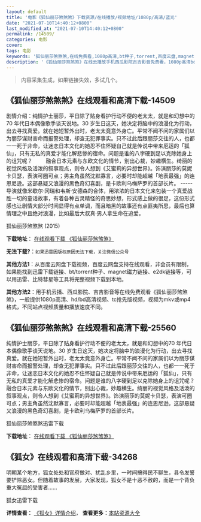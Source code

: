 ```yaml
---
layout: default
title: '电影《狐仙丽莎煞煞煞》下载资源/在线播放/视频地址/1080p/高清/蓝光'
date: "2021-07-10T14:40:12+0800"
last_modified_at: "2021-07-10T14:40:12+0800"
permalink: /14509/
categories: 电影
cover:
tags: 电影
keywords: '狐仙丽莎煞煞煞,在线免费看,1080p高清,bt种子,torrent,百度云盘,magnet,磁力链,迅雷下载资源'
description: '《狐仙丽莎煞煞煞》在线云播放手机西瓜影院吉吉影音免费看，1080p高清bd/hd未删减完整版和tc抢先枪版，mkv/mp4格式，附带bt/torrent种子、magnet/磁力链、百度云盘、网盘资源迅雷下载链接'
---
```


>内容采集生成，如果链接失效，多试几个。


## 《狐仙丽莎煞煞煞》在线观看和高清下载-14509

剧情介绍：纯情护士丽莎，平日除了贴身看护行动不便的老太太，就是和幻想中的70 年代日本偶像歌手谈天说地。30 岁生日这天，她决定将脑中的浪漫化为行动，出去寻找真爱。就在她短暂外出时，老太太竟意外身亡。平常不闻不问的家属们以为丽莎谋财害命而报警处理，却查无犯罪事实。只不过此后跟丽莎交往的人，也都一一死于非命，让迷恋日本文化的她忍不住怀疑自己就是传说中带来厄运的「狐仙」，只有无私的真爱才能化解悲惨的宿命。问题是谁的八字硬到足以克除她身上的诅咒呢？  　　融合日本元素与东欧文化的情节，别出心裁，妙趣横生。绮丽的视觉风格及活泼的叙事观点，则令人想到《艾蜜莉的异想世界》。饰演丽莎的莫妮卡贝瑟，表演可圈可点；男主角虽然沈默寡言，必要时却能超越「地表最强」的连恩尼逊。这部悬疑又浪漫的黑色奇幻喜剧，是卡欧利乌梅萨罗的首部长片。 ----- 导演就像米歇尔·冈瑞和韦斯·安德森的合体，用浓浓的日本文化来包装一个真爱战胜一切的童话故事，有着各种古灵精怪的奇思妙想，形式感上做的很足，这份形式感也让剧情大部分时间显得有点单调，而且暗黑的故事还有点匪夷所思，最后也算情理之中且绝对浪漫，比如最后大叔真·男人拿生命在追爱。


狐仙丽莎煞煞煞 (2015)

**下载地址**： [在线观看下载 《狐仙丽莎煞煞煞》](https://www.btbtdy.me/btdy/dy5198.html) 


**无法下载?**：`如果迅雷因版权原因无法下载，关注微信公众号 `

**其他方法1**：从百度云网盘下载视频，百度云网盘支持在线观看，非会员有限制，如果能找到迅雷下载链接、bt/torrent种子、magnet磁力链接、e2dk链接等，可以用迅雷、比特彗星等工具将完整视频下载到本地。

**其他方法2**：用手机云播、西瓜影院、吉吉影音等在线免费观看《狐仙丽莎煞煞煞》，一般提供1080p高清、hd/bd高清视频、tc抢先版视频，视频为mkv或mp4格式，不同站点视频质量和播放速度不同。


## 《狐仙丽莎煞煞煞》在线观看和高清下载-25560

纯情护士丽莎，平日除了贴身看护行动不便的老太太，就是和幻想中的70 年代日本偶像歌手谈天说地。30 岁生日这天，她决定将脑中的浪漫化为行动，出去寻找真爱。就在她短暂外出时，老太太竟意外身亡。平常不闻不问的家属们以为丽莎谋财害命而报警处理，却查无犯罪事实。只不过此后跟丽莎交往的人，也都一一死于非命，让迷恋日本文化的她忍不住怀疑自己就是传说中带来厄运的「狐仙」，只有无私的真爱才能化解悲惨的宿命。问题是谁的八字硬到足以克除她身上的诅咒呢？　　　融合日本元素与东欧文化的情节，别出心裁，妙趣横生。绮丽的视觉风格及活泼的叙事观点，则令人想到《艾蜜莉的异想世界》。饰演丽莎的莫妮卡贝瑟，表演可圈可点；男主角虽然沈默寡言，必要时却能超越「地表最强」的连恩尼逊。这部悬疑又浪漫的黑色奇幻喜剧，是卡欧利乌梅萨罗的首部长片。<!---剧情end--->


狐仙丽莎煞煞煞迅雷下载

**下载地址**： [在线观看下载 《狐仙丽莎煞煞煞》](https://www.993dy.com//vod-detail-id-22583.html) 


## 《狐女》在线观看和高清下载-34268

明朝某个地方，狐女处处和官府做对、扰乱乡里，一时间搞得民不聊生，县令发誓要铲除恶女。但随着故事的发展，大家发现，狐女不是十恶不赦的，而是一个背负重大冤屈的受害者&hellip;…


狐女迅雷下载

**详情查看**： [《狐女》详情介绍](/movie/34268/)， **查看更多**：[本站资源大全](/movie/t/all/)

